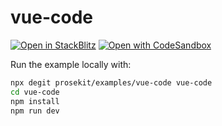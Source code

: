 # vue-code

[![Open in StackBlitz](https://developer.stackblitz.com/img/open_in_stackblitz.svg)](https://stackblitz.com/github/prosekit/examples/tree/master/vue-code)
[![Open with CodeSandbox](https://assets.codesandbox.io/github/button-edit-lime.svg)](https://codesandbox.io/p/sandbox/github/prosekit/examples/tree/master/vue-code)

Run the example locally with:

```bash
npx degit prosekit/examples/vue-code vue-code
cd vue-code
npm install
npm run dev
```
